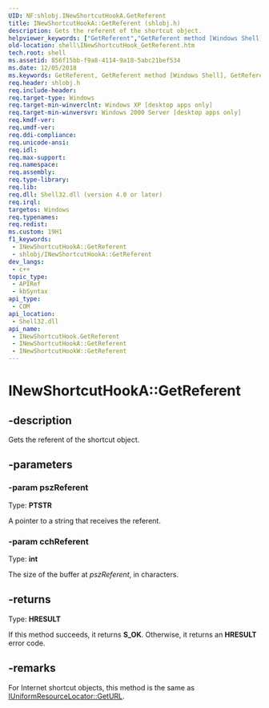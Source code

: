 ```yaml
---
UID: NF:shlobj.INewShortcutHookA.GetReferent
title: INewShortcutHookA::GetReferent (shlobj.h)
description: Gets the referent of the shortcut object.
helpviewer_keywords: ["GetReferent","GetReferent method [Windows Shell]","GetReferent method [Windows Shell]","INewShortcutHook interface","INewShortcutHook interface [Windows Shell]","GetReferent method","INewShortcutHook::GetReferent","INewShortcutHookA","INewShortcutHookA.GetReferent","INewShortcutHookA::GetReferent","INewShortcutHookW","INewShortcutHookW::GetReferent","_win32_INewShortcutHook_GetReferent","shell.INewShortcutHook_GetReferent","shlobj/INewShortcutHook::GetReferent"]
old-location: shell\INewShortcutHook_GetReferent.htm
tech.root: shell
ms.assetid: 856f15bb-f9a8-4114-9a18-5abc21bef534
ms.date: 12/05/2018
ms.keywords: GetReferent, GetReferent method [Windows Shell], GetReferent method [Windows Shell],INewShortcutHook interface, INewShortcutHook interface [Windows Shell],GetReferent method, INewShortcutHook::GetReferent, INewShortcutHookA, INewShortcutHookA.GetReferent, INewShortcutHookA::GetReferent, INewShortcutHookW, INewShortcutHookW::GetReferent, _win32_INewShortcutHook_GetReferent, shell.INewShortcutHook_GetReferent, shlobj/INewShortcutHook::GetReferent
req.header: shlobj.h
req.include-header: 
req.target-type: Windows
req.target-min-winverclnt: Windows XP [desktop apps only]
req.target-min-winversvr: Windows 2000 Server [desktop apps only]
req.kmdf-ver: 
req.umdf-ver: 
req.ddi-compliance: 
req.unicode-ansi: 
req.idl: 
req.max-support: 
req.namespace: 
req.assembly: 
req.type-library: 
req.lib: 
req.dll: Shell32.dll (version 4.0 or later)
req.irql: 
targetos: Windows
req.typenames: 
req.redist: 
ms.custom: 19H1
f1_keywords:
 - INewShortcutHookA::GetReferent
 - shlobj/INewShortcutHookA::GetReferent
dev_langs:
 - c++
topic_type:
 - APIRef
 - kbSyntax
api_type:
 - COM
api_location:
 - Shell32.dll
api_name:
 - INewShortcutHook.GetReferent
 - INewShortcutHookA::GetReferent
 - INewShortcutHookW::GetReferent
---
```


# INewShortcutHookA::GetReferent


## -description

Gets the referent of the shortcut object.

## -parameters

### -param pszReferent

Type: <b>PTSTR</b>

A pointer to a string that receives the referent.

### -param cchReferent

Type: <b>int</b>

The size of the buffer at <i>pszReferent</i>, in characters.

## -returns

Type: <b>HRESULT</b>

If this method succeeds, it returns <b xmlns:loc="http://microsoft.com/wdcml/l10n">S_OK</b>. Otherwise, it returns an <b xmlns:loc="http://microsoft.com/wdcml/l10n">HRESULT</b> error code.

## -remarks

For Internet shortcut objects, this method is the same as <a href="https://docs.microsoft.com/previous-versions/windows/internet-explorer/ie-developer/platform-apis/dd565674(v=vs.85)">IUniformResourceLocator::GetURL</a>.

